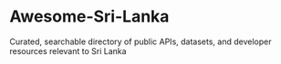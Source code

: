 # Awesome-Sri-Lanka
Curated, searchable directory of public APIs, datasets, and developer resources relevant to Sri Lanka
